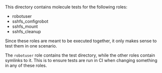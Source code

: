 This directory contains molecule tests for the following roles:

- robotuser
- sshfs_configrobot
- sshfs_mount
- sshfs_cleanup

Since these roles are meant to be executed together, it only
makes sense to test them in one scenario.

The `robotuser` role contains the test directory, while the
other roles contain symlinks to it. This is to ensure tests
are run in CI when changing something in any of these roles.
